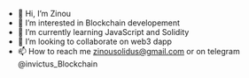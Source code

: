 - 👋 Hi, I’m Zinou
- 👀 I’m interested in Blockchain developement
- 🌱 I’m currently learning JavaScript and Solidity
- 💞️ I’m looking to collaborate on web3 dapp 
- 📫 How to reach me zinousolidus@gmail.com or on telegram @invictus_Blockchain

<!---
zinousolidus/zinousolidus is a ✨ special ✨ repository because its `README.md` (this file) appears on your GitHub profile.
You can click the Preview link to take a look at your changes.
--->
